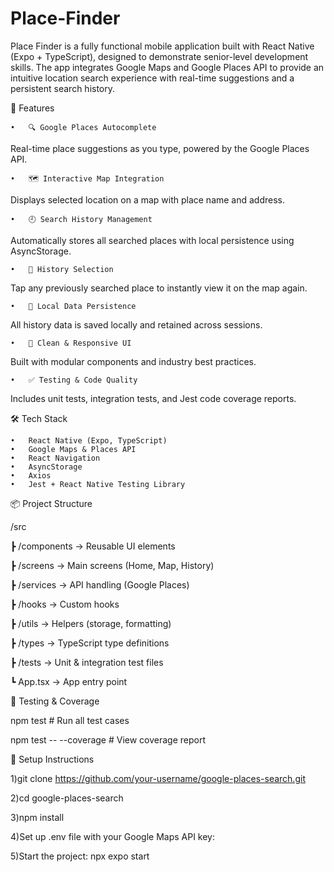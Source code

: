 # Place-Finder

Place Finder is a fully functional mobile application built with React Native (Expo + TypeScript), designed to demonstrate senior-level development skills. The app integrates Google Maps and Google Places API to provide an intuitive location search experience with real-time suggestions and a persistent search history.

🚀 Features

	•	🔍 Google Places Autocomplete
 Real-time place suggestions as you type, powered by the Google Places API.

 	•	🗺️ Interactive Map Integration
Displays selected location on a map with place name and address.
 
 	•	🕘 Search History Management
Automatically stores all searched places with local persistence using AsyncStorage.

	•	📜 History Selection
Tap any previously searched place to instantly view it on the map again.

	•	💾 Local Data Persistence
All history data is saved locally and retained across sessions.

	•	📱 Clean & Responsive UI
Built with modular components and industry best practices.

	•	✅ Testing & Code Quality
Includes unit tests, integration tests, and Jest code coverage reports.

 🛠️ Tech Stack
 
	•	React Native (Expo, TypeScript)
	•	Google Maps & Places API
	•	React Navigation
	•	AsyncStorage
	•	Axios
	•	Jest + React Native Testing Library

 📦 Project Structure

 /src
 
 ┣ /components     → Reusable UI elements
 
 ┣ /screens        → Main screens (Home, Map, History)
 
 ┣ /services       → API handling (Google Places)
 
 ┣ /hooks          → Custom hooks
 
 ┣ /utils          → Helpers (storage, formatting)
 
 ┣ /types          → TypeScript type definitions
 
 ┣ /tests          → Unit & integration test files
 
 ┗ App.tsx         → App entry point

 🧪 Testing & Coverage

npm test               # Run all test cases

npm test -- --coverage # View coverage report

🔧 Setup Instructions

1)git clone https://github.com/your-username/google-places-search.git

2)cd google-places-search

3)npm install

4)Set up .env file with your Google Maps API key:

5)Start the project: npx expo start
